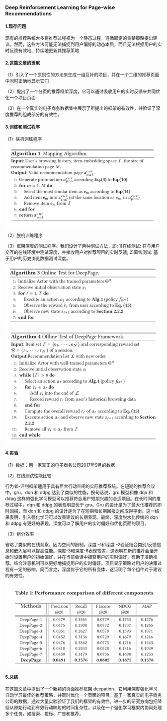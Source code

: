 ### Deep Reinforcement Learning for Page-wise Recommendations

#### 1.现存问题

现有的推荐系统大多将推荐过程视为一个静态过程，遵循固定的贪婪策略提出建议。然而，这些方法可能无法捕捉到用户偏好的动态本质，而且无法根据用户的实时反馈有效地、持续地更新其推荐策略

#### 2.这篇文章的贡献

（1）引入了一个原则性的方法来生成一组互补的项目，并在一个二维的推荐页面中同时正确地显示它们

（2）提出了一个分页的推荐框架深度，它可以通过吸收用户的实时反馈来共同优化一个项目页面

（3）在一个真实的电子商务数据集中展示了所提出的框架的有效性，并验证了深度推荐的组成部分的有效性。

#### 3.训练和测试程序

（1）联机训练程序

![image-20220101160825399](notes.assets/image-20220101160825399.png)

（2）脱机训练程序

（3）框架深度的测试程序。我们设计了两种测试方法，即: 1)在线测试: 在与用户交互的在线环境中测试深度，并接收用户对推荐项目的实时反馈; 2)离线测试:  基于用户的历史浏览数据测试深度。

![image-20220101162822713](notes.assets/image-20220101162822713.png)

![image-20220101162851762](notes.assets/image-20220101162851762.png)

#### 4.实验

（1）数据：用一家真正的电子商务公司2017年9月的数据

（2）在线测试性能比较

行为者-评判框架适用于具有巨大行动空间的实际推荐系统。在短期的推荐会议中，gru，dqn 和 ddpg 达到了类似的性能。换句话说，gru 模型和像 dqn 和  ddpg 这样的强化学习模型可以推荐符合用户短期兴趣的合适项目。在长时间的推荐过程中，dqn 和 ddpg 的表现明显优于 gru。Gru  的设计是为了最大化推荐的即时回报，而 dqn 和 ddpg  的设计是为了在短期和长期回报之间取得平衡。这一结果表明，引入强化学习可以改善建议的长期表现。最终，深度脱水比传统的 dqn 和 ddpg  有更好的表现。深度可以了解用户的实时偏好和优化页面的项目。

（3）组分效率

省略了类似的在线观察，因为空间的限制。深度 -1和深度  -2验证结合类别/反馈信息和嵌入层可以提高性能。深度-3和深度-6表现较差，这表明在新的推荐会话开始时设置用户的初始偏好，并在当前会话中捕获用户的实时偏好，有助于准确推荐。结合注意机制可以更好地捕捉用户的实时偏好。项目显示策略对用户的决策过程有一定的影响。简而言之，深度优于它的所有变体，这证明了每个组件对于建议的有效性。

![image-20220101173929280](notes.assets/image-20220101173929280.png)

#### 5.总结

在这篇文章中提出了一个新颖的页面推荐框架  deepation，它利用深度强化学习自动学习最佳的推荐策略，并同时优化一个页面的项目。基于一家真实的电子商务公司的数据，通过大量实验验证了我们的框架的有效性。进一步的研究方向包括降低从原始行动到有效行动映射的时间复杂性，以及在一个强化学习框架内协同处理多个任务，如搜索、投标、广告和推荐。

